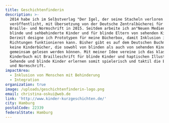 ```yaml
---
title: Geschichtenfinderin
description: >-
  2014 habe ich im Selbstverlag "Der Igel, der seine Stacheln verloren hat"
  veröffentlicht, mit Übersetzung von der Deutsche Zentralbücherei für Blinde in
  Braille- und Normschrift in 2015. Seitdem arbeite ich an"Neuen Medien für
  blinde und sehbehinderte Kinder und für blinde Eltern von sehenden Kindern".
  Derzeit designe ich Prototypen für meine Bücherbox, damit Inklusion in beide
  Richtungen funktionieren kann. Bisher gibt es auf dem Deutschen Buchmarkt
  keine Kinderbücher, die sowohl von blinden als auch von sehenden Kindern
  gemeinsam gelesen werden können. Mit meiner Idee vereine ich das klassische
  Kinderbuch mit Brailleschrift für blinde Kinder und haptischen Illustrationen.
  Sehende und blinde Kinder erlernen somit spielerisch und taktil die Braille-
  und Normschrift.
impactArea:
  - Inklusion von Menschen mit Behinderung
  - Integration
organization: true
image: /uploads/geschichtenfinderin-logo.png
email: christina-oskui@web.de
link: 'http://www.kinder-kurzgeschichten.de/'
city: Hamburg
postalCode: 22339
federalState: Hamburg
---
```


